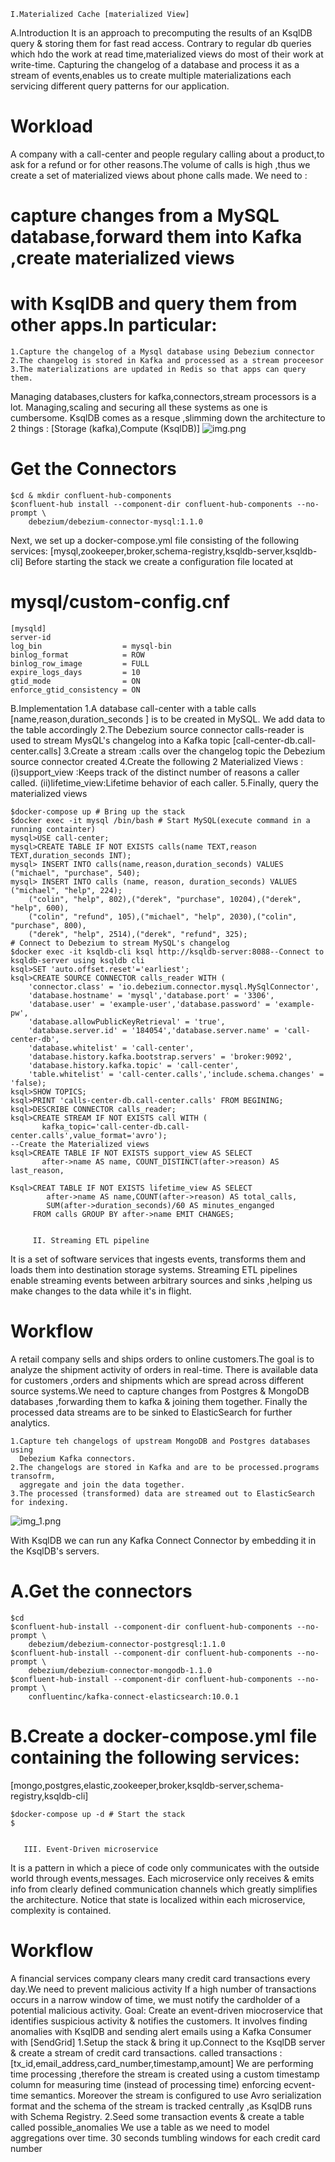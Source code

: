     I.Materialized Cache [materialized View]
 A.Introduction
 It is an approach to precomputing the results of an KsqlDB query & storing them for
fast read access.
Contrary to regular db queries which hdo the work at read time,materialized views do most of 
their work at write-time.
 Capturing the changelog of a database and process it as a stream of events,enables us to create 
multiple materializations each servicing different query patterns for our application.
  # Workload
 A company with a call-center and people regulary calling about a product,to ask for a refund or for
other reasons.The volume of calls is high ,thus we create a set of materialized views about phone calls made.
 We need to :
 # capture changes from a MySQL database,forward them into Kafka ,create materialized views
 # with KsqlDB and query them from other apps.In particular:
    1.Capture the changelog of a Mysql database using Debezium connector
    2.The changelog is stored in Kafka and processed as a stream proceesor
    3.The materializations are updated in Redis so that apps can query them.

 Managing databases,clusters for kafka,connectors,stream processors is a lot. 
Managing,scaling and securing all these systems as one is cumbersome.
 KsqlDB comes as a resque ,slimming down the architecture to 2 things : [Storage (kafka),Compute (KsqlDB)]
![img.png](img.png)
 
 # Get the Connectors
    $cd & mkdir confluent-hub-components
    $confluent-hub install --component-dir confluent-hub-components --no-prompt \
        debezium/debezium-connector-mysql:1.1.0
 Next, we set up a docker-compose.yml file consisting of the following services:
    [mysql,zookeeper,broker,schema-registry,ksqldb-server,ksqldb-cli]
 Before starting the stack we create a configuration file  located at
  # mysql/custom-config.cnf
    [mysqld]    
    server-id
    log_bin                  = mysql-bin
    binlog_format            = ROW
    binlog_row_image         = FULL
    expire_logs_days         = 10
    gtid_mode                = ON
    enforce_gtid_consistency = ON

   

 B.Implementation
 1.A database call-center with a table calls [name,reason,duration_seconds ] is to be created in MySQL.
   We add data to the table accordingly
 2.The Debezium source connector calls-reader is used to stream MysQL's changelog into a Kafka topic 
  [call-center-db.call-center.calls]
 3.Create a stream :calls over the changelog topic the Debezium source connector created
 4.Create the following 2 Materialized Views :
  (i)support_view :Keeps track of the distinct number of reasons a caller called.
  (ii)lifetime_view:Lifetime behavior of each caller.
 5.Finally, query the materialized views

    $docker-compose up # Bring up the stack
    $docker exec -it mysql /bin/bash # Start MySQL(execute command in a running containter) 
    mysql>USE call-center;
    mysql>CREATE TABLE IF NOT EXISTS calls(name TEXT,reason TEXT,duration_seconds INT);
    mysql> INSERT INTO calls(name,reason,duration_seconds) VALUES ("michael", "purchase", 540);
    mysql> INSERT INTO calls (name, reason, duration_seconds) VALUES ("michael", "help", 224);
        ("colin", "help", 802),("derek", "purchase", 10204),("derek", "help", 600),
        ("colin", "refund", 105),("michael", "help", 2030),("colin", "purchase", 800),
        ("derek", "help", 2514),("derek", "refund", 325);
    # Connect to Debezium to stream MySQL's changelog
    $docker exec -it ksqldb-cli ksql http://ksqldb-server:8088--Connect to ksqldb-server using ksqldb cli
    ksql>SET 'auto.offset.reset'='earliest';
    ksql>CREATE SOURCE CONNECTOR calls_reader WITH (
        'connector.class' = 'io.debezium.connector.mysql.MySqlConnector',
        'database.hostname' = 'mysql','database.port' = '3306',
        'database.user' = 'example-user','database.password' = 'example-pw',
        'database.allowPublicKeyRetrieval' = 'true',
        'database.server.id' = '184054','database.server.name' = 'call-center-db',
        'database.whitelist' = 'call-center',
        'database.history.kafka.bootstrap.servers' = 'broker:9092',
        'database.history.kafka.topic' = 'call-center',
        'table.whitelist' = 'call-center.calls','include.schema.changes' = 'false);
    ksql>SHOW TOPICS;
    ksql>PRINT 'calls-center-db.call-center.calls' FROM BEGINING;
    ksql>DESCRIBE CONNECTOR calls_reader;
    ksql>CREATE STREAM IF NOT EXISTS call WITH (
           kafka_topic='call-center-db.call-center.calls',value_format='avro');
    --Create the Materialized views
    ksql>CREATE TABLE IF NOT EXISTS support_view AS SELECT
           after->name AS name, COUNT_DISTINCT(after->reason) AS last_reason,
   
    Ksql>CREAT TABLE IF NOT EXISTS lifetime_view AS SELECT 
            after->name AS name,COUNT(after->reason) AS total_calls,
            SUM(after->duration_seconds)/60 AS minutes_enganged 
         FROM calls GROUP BY after->name EMIT CHANGES; 


         II. Streaming ETL pipeline
 It is a set of software services that ingests events, transforms them and loads them into destination storage
systems.
 Streaming ETL pipelines enable streaming events between arbitrary sources and sinks ,helping us make changes to 
the data while it's in flight.
 # Workflow
 A retail company sells and ships orders to online customers.The goal is to analyze the shipment activity
of orders in real-time.
 There is available data for customers ,orders and shipments which are spread across different source systems.We
need to capture changes from Postgres & MongoDB  databases ,forwarding them to kafka & joining them together.
Finally the processed data streams are to be sinked to ElasticSearch for further analytics.

    1.Capture teh changelogs of upstream MongoDB and Postgres databases using
      Debezium Kafka connectors.  
    2.The changelogs are stored in Kafka and are to be processed.programs transofrm,
      aggregate and join the data together.
    3.The processed (transformed) data are streamed out to ElasticSearch for indexing.
![img_1.png](img_1.png)

 With KsqlDB we can run any Kafka Connect Connector by embedding it in the KsqlDB's servers.
 # A.Get the connectors 
    $cd
    $confluent-hub-install --component-dir confluent-hub-components --no-prompt \
        debezium/debezium-connector-postgresql:1.1.0
    $confluent-hub-install --component-dir confluent-hub-components --no-prompt \
        debezium/debezium-connector-mongodb-1.1.0
    $confluent-hub-install --component-dir confluent-hub-components --no-prompt \
        confluentinc/kafka-connect-elasticsearch:10.0.1
 # B.Create a docker-compose.yml file containing the following services:
  [mongo,postgres,elastic,zookeeper,broker,ksqldb-server,schema-registry,ksqldb-cli]
  
    $docker-compose up -d # Start the stack
    $


       III. Event-Driven microservice
 It is a pattern in which a piece of code only communicates with the outside world through events,messages.
Each microservice only receives & emits info from clearly defined communication channels which 
greatly simplifies the architecture.
 Notice that state is localized within each microservice, complexity is contained.
 
 # Workflow
 A financial services company clears many credit card transactions every day.We need to prevent malicious
activity 
 If a high number of transactions occurs in a narrow window of time, we must notify the cardholder of a 
potential malicious activity.
 Goal: Create an event-driven miocroservice that identifies suspicious activity & notifies the customers.
It involves finding anomalies with KsqlDB and sending alert emails using a Kafka Consumer with [SendGrid]
 1.Setup the stack & bring it up.Connect to the KsqlDB server & create a stream of credit card transactions.
  called transactions :[tx_id,email_address,card_number,timestamp,amount]
  We are performing time processing ,therefore the stream is created using a custom timestamp column for 
measuring time (instead of processing time) enforcing ecvent-time semantics.
 Moreover the stream is configured to use Avro serialization format and the schema of the stream is tracked
centrally ,as KsqlDB runs with Schema Registry.
 2.Seed some transaction events & create a table called possible_anomalies
  We use a table as we need to model aggregations over time.
  30 seconds tumbling windows for each credit card number 
 